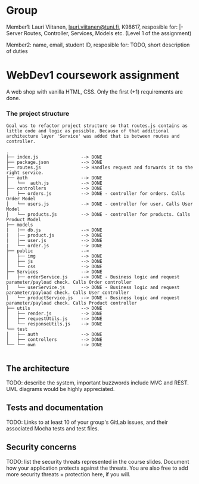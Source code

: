 # Group 

Member1:  Lauri Viitanen, lauri.viitanen@tuni.fi, K98617, 
resposible for:
|- Server Routes, Controller, Services, Models etc. (Level 1 of the assignment)

Member2:  name, email, student ID, 
resposible for: TODO, short description of duties 



# WebDev1 coursework assignment

A web shop with vanilla HTML, CSS. Only the first (+1) requirements are done.


### The project structure

```
Goal was to refactor project structure so that routes.js contains as little code and logic as possible. Because of that additional architecture layer 'Service' was added that is between routes and controller.

.
├── index.js                --> DONE
├── package.json            --> DONE
├── routes.js               --> Handles request and forwards it to the right service.
├── auth                    --> DONE
│   └──  auth.js            --> DONE
├── controllers             --> DONE
│   ├── orders.js           --> DONE - controller for orders. Calls Order Model
│   └── users.js            --> DONE - controller for user. Calls User Model
│   └── products.js         --> DONE - controller for products. Calls Product Model
├── models
|   |── db.js               --> DONE
|   |── product.js          --> DONE
|   |── user.js             --> DONE
|   └── order.js            --> DONE
├── public                  --> 
│   ├── img                 --> DONE
│   ├── js                  --> DONE
│   └── css                 --> DONE
├── Services                --> DONE
│   ├── orderService.js     --> DONE - Business logic and request parameter/payload check. Calls Order controller
│   └── userService.js      --> DONE - Business logic and request parameter/payload check. Calls User controller
│   └── productService.js   --> DONE - Business logic and request parameter/payload check. Calls Product controller
├── utils                   --> DONE
│   ├── render.js           --> DONE
│   ├── requestUtils.js     --> DONE
│   └── responseUtils.js    --> DONE
└── test
│   ├── auth                --> DONE
│   ├── controllers         --> DONE
└── └── own                 --> DONE


```
## The architecture 

TODO: describe the system, important buzzwords include MVC and REST.
UML diagrams would be highly appreciated.


## Tests and documentation

TODO: Links to at least 10 of your group's GitLab issues, and their associated Mocha tests and test files.

## Security concerns

TODO: list the security threats represented in the course slides.
Document how your application protects against the threats.
You are also free to add more security threats + protection here, if you will.

